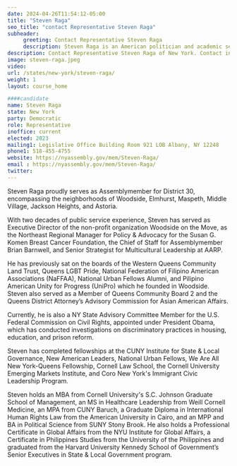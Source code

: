 ```yaml
---
date: 2024-04-26T11:54:12-05:00
title: "Steven Raga"
seo_title: "contact Representative Steven Raga"
subheader:
     greeting: Contact Representative Steven Raga
     description: Steven Raga is an American politician and academic serving as a member of the New York State Assembly for the 30th district. He is the first Filipino American elected to office in the state of New York. Elected in November 2022, he assumed office on January 1, 2023.
description: Contact Representative Steven Raga of New York. Contact information for Steven Raga includes email address, phone number, and mailing address.
image: steven-raga.jpeg
video:
url: /states/new-york/steven-raga/
weight: 1
layout: course_home

####candidate
name: Steven Raga
state: New York
party: Democratic
role: Representative
inoffice: current
elected: 2023
mailing1: Legislative Office Building Room 921 LOB Albany, NY 12248
phone1: 518-455-4755
website: https://nyassembly.gov/mem/Steven-Raga/
email : https://nyassembly.gov/mem/Steven-Raga/
twitter:
---
```


Steven Raga proudly serves as Assemblymember for District 30, encompassing the neighborhoods of Woodside, Elmhurst, Maspeth, Middle Village, Jackson Heights, and Astoria.

With two decades of public service experience, Steven has served as Executive Director of the non-profit organization Woodside on the Move, as the Northeast Regional Manager for Policy & Advocacy for the Susan G. Komen Breast Cancer Foundation, the Chief of Staff for Assemblymember Brian Barnwell, and Senior Strategist for Multicultural Leadership at AARP.

He has previously sat on the boards of the Western Queens Community Land Trust, Queens LGBT Pride, National Federation of Filipino American Associations (NaFFAA), National Urban Fellows Alumni, and Pilipino American Unity for Progress (UniPro) which he founded in Woodside. Steven also served as a Member of Queens Community Board 2 and the Queens District Attorney’s Advisory Commission for Asian American Affairs.

Currently, he is also a NY State Advisory Committee Member for the U.S. Federal Commission on Civil Rights, appointed under President Obama, which has conducted investigations on discriminatory practices in housing, education, and prison reform.

Steven has completed fellowships at the CUNY Institute for State & Local Governance, New American Leaders, National Urban Fellows, We Are All New York-Queens Fellowship, Cornell Law School, the Cornell University Emerging Markets Institute, and Coro New York's Immigrant Civic Leadership Program.

Steven holds an MBA from Cornell University's S.C. Johnson Graduate School of Management, an MS in Healthcare Leadership from Weill Cornell Medicine, an MPA from CUNY Baruch, a Graduate Diploma in International Human Rights Law from the American University in Cairo, and an MPP and BA in Political Science from SUNY Stony Brook. He also holds a Professional Certificate in Global Affairs from the NYU Institute for Global Affairs, a Certificate in Philippines Studies from the University of the Philippines and graduated from the Harvard University Kennedy School of Government’s Senior Executives in State & Local Government program.
